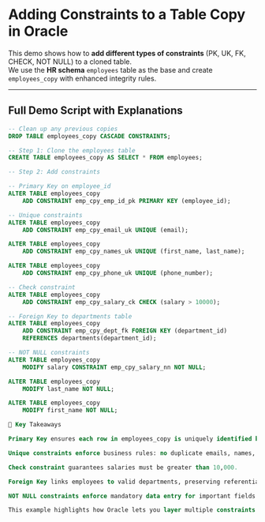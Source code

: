# Adding Constraints to a Table Copy in Oracle

This demo shows how to **add different types of constraints** (PK, UK, FK, CHECK, NOT NULL) to a cloned table.  
We use the **HR schema** `employees` table as the base and create `employees_copy` with enhanced integrity rules.

---

## Full Demo Script with Explanations

```sql
-- Clean up any previous copies
DROP TABLE employees_copy CASCADE CONSTRAINTS;

-- Step 1: Clone the employees table
CREATE TABLE employees_copy AS SELECT * FROM employees;

-- Step 2: Add constraints

-- Primary Key on employee_id
ALTER TABLE employees_copy 
    ADD CONSTRAINT emp_cpy_emp_id_pk PRIMARY KEY (employee_id);

-- Unique constraints
ALTER TABLE employees_copy 
    ADD CONSTRAINT emp_cpy_email_uk UNIQUE (email);

ALTER TABLE employees_copy 
    ADD CONSTRAINT emp_cpy_names_uk UNIQUE (first_name, last_name);

ALTER TABLE employees_copy 
    ADD CONSTRAINT emp_cpy_phone_uk UNIQUE (phone_number);

-- Check constraint
ALTER TABLE employees_copy 
    ADD CONSTRAINT emp_cpy_salary_ck CHECK (salary > 10000);

-- Foreign Key to departments table
ALTER TABLE employees_copy 
    ADD CONSTRAINT emp_cpy_dept_fk FOREIGN KEY (department_id) 
    REFERENCES departments(department_id);

-- NOT NULL constraints
ALTER TABLE employees_copy 
    MODIFY salary CONSTRAINT emp_cpy_salary_nn NOT NULL;

ALTER TABLE employees_copy 
    MODIFY last_name NOT NULL;

ALTER TABLE employees_copy 
    MODIFY first_name NOT NULL;

🔑 Key Takeaways

Primary Key ensures each row in employees_copy is uniquely identified by employee_id.

Unique constraints enforce business rules: no duplicate emails, names, or phone numbers.

Check constraint guarantees salaries must be greater than 10,000.

Foreign Key links employees to valid departments, preserving referential integrity.

NOT NULL constraints enforce mandatory data entry for important fields like names and salary.

This example highlights how Oracle lets you layer multiple constraints to enforce both data quality and business rules.
